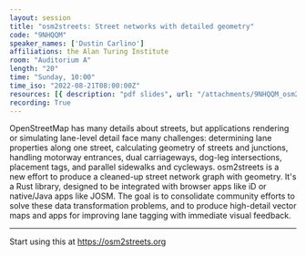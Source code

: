 ```yaml
---
layout: session
title: "osm2streets: Street networks with detailed geometry"
code: "9NHQQM"
speaker_names: ['Dustin Carlino']
affiliations: the Alan Turing Institute
room: "Auditorium A"
length: "20"
time: "Sunday, 10:00"
time_iso: "2022-08-21T08:00:00Z"
resources: [{ description: "pdf slides", url: "/attachments/9NHQQM_osm2streets_SK6LTdl.pdf" }]
recording: True
---
```


OpenStreetMap has many details about streets, but applications rendering or simulating lane-level detail face many challenges: determining lane properties along one street, calculating geometry of streets and junctions, handling motorway entrances, dual carriageways, dog-leg intersections, placement tags, and parallel sidewalks and cycleways. osm2streets is a new effort to produce a cleaned-up street network graph with geometry. It's a Rust library, designed to be integrated with browser apps like iD or native/Java apps like JOSM. The goal is to consolidate community efforts to solve these data transformation problems, and to produce high-detail vector maps and apps for improving lane tagging with immediate visual feedback.

<hr>

Start using this at https://osm2streets.org

